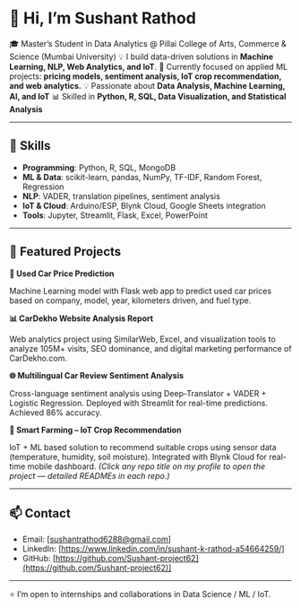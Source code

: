 # 👋 Hi, I’m Sushant Rathod

🎓 Master’s Student in Data Analytics @ Pillai College of Arts, Commerce & Science (Mumbai University)
💡 I build data-driven solutions in **Machine Learning, NLP, Web Analytics, and IoT**.
🌱 Currently focused on applied ML projects: **pricing models, sentiment analysis, IoT crop recommendation, and web analytics.**
💡 Passionate about **Data Analysis, Machine Learning, AI, and IoT**
📊 Skilled in **Python, R, SQL, Data Visualization, and Statistical Analysis**
 
---

## 🔧 Skills

* **Programming**: Python, R, SQL, MongoDB
* **ML & Data**: scikit-learn, pandas, NumPy, TF-IDF, Random Forest, Regression
* **NLP**: VADER, translation pipelines, sentiment analysis
* **IoT & Cloud**: Arduino/ESP, Blynk Cloud, Google Sheets integration
* **Tools**: Jupyter, Streamlit, Flask, Excel, PowerPoint

---

## 🔭 Featured Projects

**🚗 Used Car Price Prediction**

Machine Learning model with Flask web app to predict used car prices based on company, model, year, kilometers driven, and fuel type.

**📊 CarDekho Website Analysis Report**

Web analytics project using SimilarWeb, Excel, and visualization tools to analyze 105M+ visits, SEO dominance, and digital marketing performance of CarDekho.com.

**🌐 Multilingual Car Review Sentiment Analysis**

Cross-language sentiment analysis using Deep-Translator + VADER + Logistic Regression. Deployed with Streamlit for real-time predictions. Achieved 86% accuracy.

**🌱 Smart Farming – IoT Crop Recommendation**

IoT + ML based solution to recommend suitable crops using sensor data (temperature, humidity, soil moisture). Integrated with Blynk Cloud for real-time mobile dashboard.
*(Click any repo title on my profile to open the project — detailed READMEs in each repo.)*

---

## 📫 Contact

* Email: [sushantrathod6288@gmail.com]
* LinkedIn: [https://www.linkedin.com/in/sushant-k-rathod-a54664259/]
* GitHub: [https://github.com/Sushant-project62](https://github.com/Sushant-project62)]

---

⭐️ I’m open to internships and collaborations in Data Science / ML / IoT.
